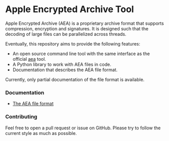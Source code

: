# Apple Encrypted Archive Tool
Apple Encrypted Archive (AEA) is a proprietary archive format that supports compression, encryption and signatures. It is designed such that the decoding of large files can be parallelized across threads.

Eventually, this repository aims to provide the following features:
* An open source command line tool with the same interface as the official [aea](https://manpagehub.com/aea) tool.
* A Python library to work with AEA files in code.
* Documentation that describes the AEA file format.

Currently, only partial documentation of the file format is available.

### Documentation
* [The AEA file format](https://github.com/kinnay/AEA/blob/main/FORMAT.md)

### Contributing
Feel free to open a pull request or issue on GitHub. Please try to follow the current style as much as possible.
